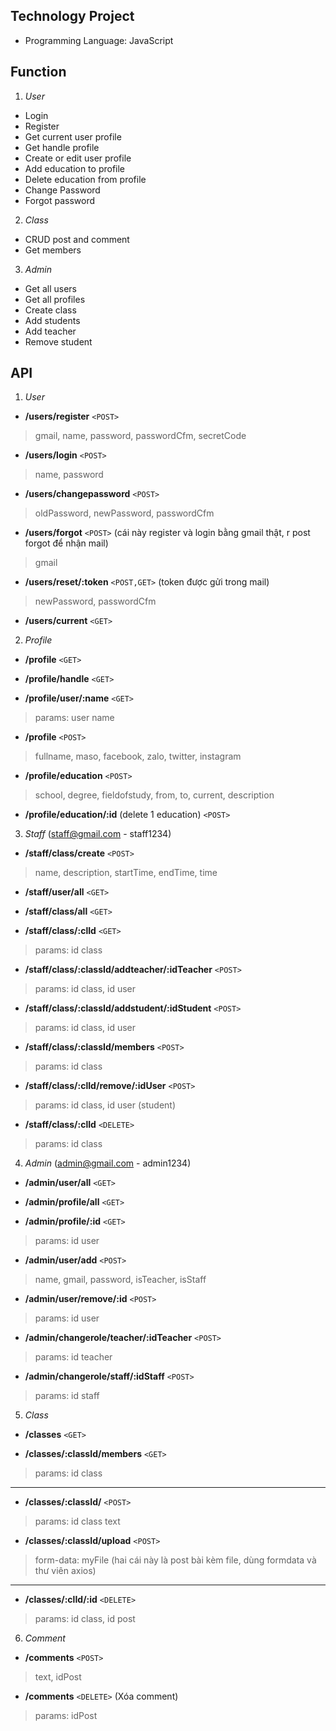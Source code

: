 ## Technology Project
- Programming Language: JavaScript
## Function
1. *User*
- Login
- Register
- Get current user profile
- Get handle profile
- Create or edit user profile
- Add education to profile
- Delete education from profile
- Change Password
- Forgot password
2. *Class*
- CRUD post and comment
- Get members
3. *Admin*
- Get all users
- Get all profiles
- Create class
- Add students
- Add teacher
- Remove student

## API
1. *User*
- **/users/register**  `<POST>`
>gmail, name, password, passwordCfm, secretCode

- **/users/login**  `<POST>`
>name, password

- **/users/changepassword**  `<POST>`
>oldPassword, newPassword, passwordCfm

- **/users/forgot**  `<POST>` (cái này register và login bằng gmail thật, r post forgot để nhận mail)
>gmail

- **/users/reset/:token**  `<POST,GET>` (token được gửi trong mail)
>newPassword, passwordCfm
- **/users/current**  `<GET>`

2. *Profile*
- **/profile**  `<GET>`

- **/profile/handle** `<GET>`

- **/profile/user/:name**  `<GET>`
>params: user name
- **/profile**  `<POST>`
>fullname, maso, facebook, zalo, twitter, instagram

- **/profile/education**  `<POST>`
>school, degree, fieldofstudy, from, to, current, description

- **/profile/education/:id** (delete 1 education) `<POST>`

3. *Staff* (staff@gmail.com - staff1234)
- **/staff/class/create**  `<POST>`
>name, description, startTime, endTime, time

- **/staff/user/all**  `<GET>`

- **/staff/class/all**  `<GET>`

- **/staff/class/:clId**  `<GET>`
>params: id class

- **/staff/class/:classId/addteacher/:idTeacher**  `<POST>`
>params: id class, id user

- **/staff/class/:classId/addstudent/:idStudent**  `<POST>`
>params: id class, id user

- **/staff/class/:classId/members** `<POST>`
>params: id class

- **/staff/class/:clId/remove/:idUser** `<POST>`
>params: id class, id user (student)

- **/staff/class/:clId** `<DELETE>`
>params: id class

4. *Admin* (admin@gmail.com - admin1234)
- **/admin/user/all**  `<GET>`

- **/admin/profile/all**  `<GET>`

- **/admin/profile/:id**  `<GET>`
>params: id user

- **/admin/user/add** `<POST>`
>name, gmail, password, isTeacher, isStaff

- **/admin/user/remove/:id** `<POST>`
>params: id user

- **/admin/changerole/teacher/:idTeacher** `<POST>`
>params: id teacher

- **/admin/changerole/staff/:idStaff** `<POST>`
>params: id staff

5. *Class*  
- **/classes**  `<GET>`

- **/classes/:classId/members**  `<GET>`
>params: id class

---
- **/classes/:classId/** `<POST>`
>params: id class
>text
- **/classes/:classId/upload** `<POST>`
>form-data: myFile
(hai cái này là post bài kèm file, dùng formdata và thư viên axios)
---
- **/classes/:clId/:id** `<DELETE>`
>params: id class, id post

6. *Comment*
- **/comments** `<POST>`
>text, idPost
- **/comments** `<DELETE>` (Xóa comment)
>params: idPost